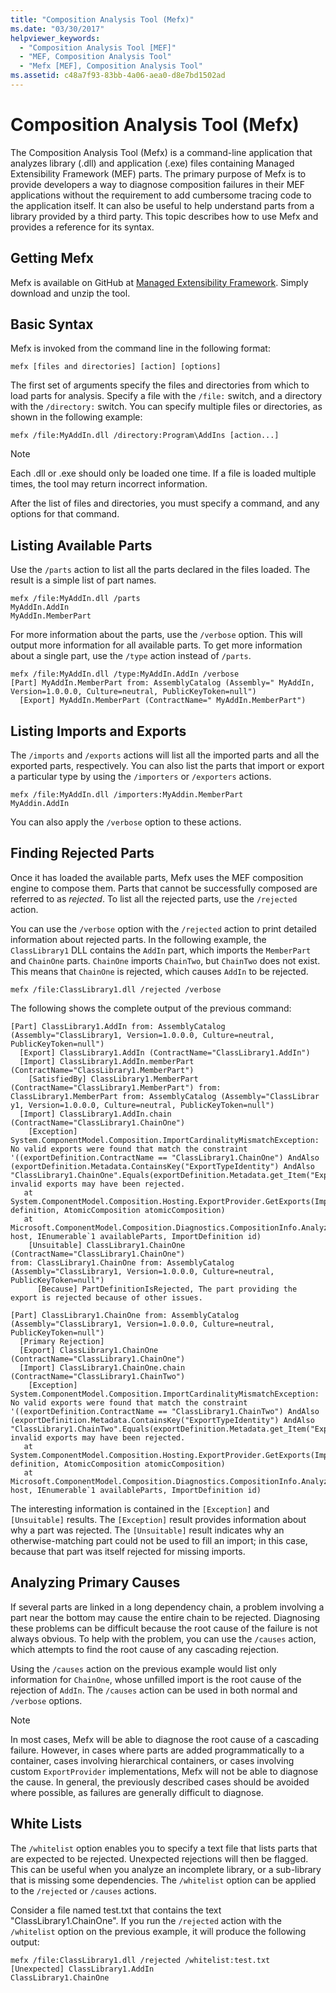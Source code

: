 ```yaml
---
title: "Composition Analysis Tool (Mefx)"
ms.date: "03/30/2017"
helpviewer_keywords: 
  - "Composition Analysis Tool [MEF]"
  - "MEF, Composition Analysis Tool"
  - "Mefx [MEF], Composition Analysis Tool"
ms.assetid: c48a7f93-83bb-4a06-aea0-d8e7bd1502ad
---
```

# Composition Analysis Tool (Mefx)
The Composition Analysis Tool (Mefx) is a command-line application that analyzes library (.dll) and application (.exe) files containing Managed Extensibility Framework (MEF) parts. The primary purpose of Mefx is to provide developers a way to diagnose composition failures in their MEF applications without the requirement to add cumbersome tracing code to the application itself. It can also be useful to help understand parts from a library provided by a third party. This topic describes how to use Mefx and provides a reference for its syntax.  
  
<a name="getting_mefx"></a>   
## Getting Mefx  
 Mefx is available on GitHub at [Managed Extensibility Framework](https://github.com/MicrosoftArchive/mef/releases/tag/4.0). Simply download and unzip the tool.  
  
<a name="basic_syntax"></a>   
## Basic Syntax  
 Mefx is invoked from the command line in the following format:  
  
```console
mefx [files and directories] [action] [options]  
```  
  
 The first set of arguments specify the files and directories from which to load parts for analysis. Specify a file with the `/file:` switch, and a directory with the `/directory:` switch. You can specify multiple files or directories, as shown in the following example:  
  
```console  
mefx /file:MyAddIn.dll /directory:Program\AddIns [action...]  
```  
  
> [!NOTE]
> Each .dll or .exe should only be loaded one time. If a file is loaded multiple times, the tool may return incorrect information.  
  
 After the list of files and directories, you must specify a command, and any options for that command.  
  
<a name="listing_available_parts"></a>   
## Listing Available Parts  
 Use the `/parts` action to list all the parts declared in the files loaded. The result is a simple list of part names.  
  
```console
mefx /file:MyAddIn.dll /parts  
MyAddIn.AddIn  
MyAddIn.MemberPart  
```  
  
 For more information about the parts, use the `/verbose` option. This will output more information for all available parts. To get more information about a single part, use the `/type` action instead of `/parts`.  
  
```console  
mefx /file:MyAddIn.dll /type:MyAddIn.AddIn /verbose  
[Part] MyAddIn.MemberPart from: AssemblyCatalog (Assembly=" MyAddIn, Version=1.0.0.0, Culture=neutral, PublicKeyToken=null")  
  [Export] MyAddIn.MemberPart (ContractName=" MyAddIn.MemberPart")  
```  
  
<a name="listing_imports_and_exports"></a>   
## Listing Imports and Exports  
 The `/imports` and `/exports` actions will list all the imported parts and all the exported parts, respectively. You can also list the parts that import or export a particular type by using the `/importers` or `/exporters` actions.  
  
```console  
mefx /file:MyAddIn.dll /importers:MyAddin.MemberPart  
MyAddin.AddIn  
```  
  
 You can also apply the `/verbose` option to these actions.  
  
<a name="finding_rejected_parts"></a>   
## Finding Rejected Parts  
 Once it has loaded the available parts, Mefx uses the MEF composition engine to compose them. Parts that cannot be successfully composed are referred to as *rejected*. To list all the rejected parts, use the `/rejected` action.  
  
 You can use the `/verbose` option with the `/rejected` action to print detailed information about rejected parts. In the following example, the `ClassLibrary1` DLL contains the `AddIn` part, which imports the `MemberPart` and `ChainOne` parts. `ChainOne` imports `ChainTwo`, but `ChainTwo` does not exist. This means that `ChainOne` is rejected, which causes `AddIn` to be rejected.  
  
```console  
mefx /file:ClassLibrary1.dll /rejected /verbose  
```  
  
 The following shows the complete output of the previous command:  
  
```output
[Part] ClassLibrary1.AddIn from: AssemblyCatalog (Assembly="ClassLibrary1, Version=1.0.0.0, Culture=neutral, PublicKeyToken=null")  
  [Export] ClassLibrary1.AddIn (ContractName="ClassLibrary1.AddIn")  
  [Import] ClassLibrary1.AddIn.memberPart (ContractName="ClassLibrary1.MemberPart")  
    [SatisfiedBy] ClassLibrary1.MemberPart (ContractName="ClassLibrary1.MemberPart") from: ClassLibrary1.MemberPart from: AssemblyCatalog (Assembly="ClassLibrar  
y1, Version=1.0.0.0, Culture=neutral, PublicKeyToken=null")  
  [Import] ClassLibrary1.AddIn.chain (ContractName="ClassLibrary1.ChainOne")  
    [Exception] System.ComponentModel.Composition.ImportCardinalityMismatchException: No valid exports were found that match the constraint '((exportDefinition.ContractName == "ClassLibrary1.ChainOne") AndAlso (exportDefinition.Metadata.ContainsKey("ExportTypeIdentity") AndAlso "ClassLibrary1.ChainOne".Equals(exportDefinition.Metadata.get_Item("ExportTypeIdentity"))))', invalid exports may have been rejected.  
   at System.ComponentModel.Composition.Hosting.ExportProvider.GetExports(ImportDefinition definition, AtomicComposition atomicComposition)  
   at Microsoft.ComponentModel.Composition.Diagnostics.CompositionInfo.AnalyzeImportDefinition(ExportProvider host, IEnumerable`1 availableParts, ImportDefinition id)  
    [Unsuitable] ClassLibrary1.ChainOne (ContractName="ClassLibrary1.ChainOne")  
from: ClassLibrary1.ChainOne from: AssemblyCatalog (Assembly="ClassLibrary1, Version=1.0.0.0, Culture=neutral, PublicKeyToken=null")  
      [Because] PartDefinitionIsRejected, The part providing the export is rejected because of other issues.  
  
[Part] ClassLibrary1.ChainOne from: AssemblyCatalog (Assembly="ClassLibrary1, Version=1.0.0.0, Culture=neutral, PublicKeyToken=null")  
  [Primary Rejection]  
  [Export] ClassLibrary1.ChainOne (ContractName="ClassLibrary1.ChainOne")  
  [Import] ClassLibrary1.ChainOne.chain (ContractName="ClassLibrary1.ChainTwo")  
    [Exception] System.ComponentModel.Composition.ImportCardinalityMismatchException: No valid exports were found that match the constraint '((exportDefinition.ContractName == "ClassLibrary1.ChainTwo") AndAlso (exportDefinition.Metadata.ContainsKey("ExportTypeIdentity") AndAlso "ClassLibrary1.ChainTwo".Equals(exportDefinition.Metadata.get_Item("ExportTypeIdentity"))))', invalid exports may have been rejected.  
   at System.ComponentModel.Composition.Hosting.ExportProvider.GetExports(ImportDefinition definition, AtomicComposition atomicComposition)  
   at Microsoft.ComponentModel.Composition.Diagnostics.CompositionInfo.AnalyzeImportDefinition(ExportProvider host, IEnumerable`1 availableParts, ImportDefinition id)  
```  
  
 The interesting information is contained in the `[Exception]` and `[Unsuitable]` results. The `[Exception]` result provides information about why a part was rejected. The `[Unsuitable]` result indicates why an otherwise-matching part could not be used to fill an import; in this case, because that part was itself rejected for missing imports.  
  
<a name="analyzing_primary_causes"></a>   
## Analyzing Primary Causes  
 If several parts are linked in a long dependency chain, a problem involving a part near the bottom may cause the entire chain to be rejected. Diagnosing these problems can be difficult because the root cause of the failure is not always obvious. To help with the problem, you can use the `/causes` action, which attempts to find the root cause of any cascading rejection.  
  
 Using the `/causes` action on the previous example would list only information for `ChainOne`, whose unfilled import is the root cause of the rejection of `AddIn`. The `/causes` action can be used in both normal and `/verbose` options.  
  
> [!NOTE]
> In most cases, Mefx will be able to diagnose the root cause of a cascading failure. However, in cases where parts are added programmatically to a container, cases involving hierarchical containers, or cases involving custom `ExportProvider` implementations, Mefx will not be able to diagnose the cause. In general, the previously described cases should be avoided where possible, as failures are generally difficult to diagnose.  
  
<a name="white_lists"></a>   
## White Lists  
 The `/whitelist` option enables you to specify a text file that lists parts that are expected to be rejected. Unexpected rejections will then be flagged. This can be useful when you analyze an incomplete library, or a sub-library that is missing some dependencies. The `/whitelist` option can be applied to the `/rejected` or `/causes` actions.  
  
 Consider a file named test.txt that contains the text "ClassLibrary1.ChainOne". If you run the `/rejected` action with the `/whitelist` option on the previous example, it will produce the following output:  
  
```console
mefx /file:ClassLibrary1.dll /rejected /whitelist:test.txt  
[Unexpected] ClassLibrary1.AddIn  
ClassLibrary1.ChainOne  
```
